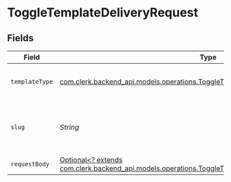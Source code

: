 # ToggleTemplateDeliveryRequest


## Fields

| Field                                                                                                                                                         | Type                                                                                                                                                          | Required                                                                                                                                                      | Description                                                                                                                                                   |
| ------------------------------------------------------------------------------------------------------------------------------------------------------------- | ------------------------------------------------------------------------------------------------------------------------------------------------------------- | ------------------------------------------------------------------------------------------------------------------------------------------------------------- | ------------------------------------------------------------------------------------------------------------------------------------------------------------- |
| `templateType`                                                                                                                                                | [com.clerk.backend_api.models.operations.ToggleTemplateDeliveryPathParamTemplateType](../../models/operations/ToggleTemplateDeliveryPathParamTemplateType.md) | :heavy_check_mark:                                                                                                                                            | The type of template to toggle delivery for                                                                                                                   |
| `slug`                                                                                                                                                        | *String*                                                                                                                                                      | :heavy_check_mark:                                                                                                                                            | The slug of the template for which to toggle delivery                                                                                                         |
| `requestBody`                                                                                                                                                 | [Optional<? extends com.clerk.backend_api.models.operations.ToggleTemplateDeliveryRequestBody>](../../models/operations/ToggleTemplateDeliveryRequestBody.md) | :heavy_minus_sign:                                                                                                                                            | N/A                                                                                                                                                           |